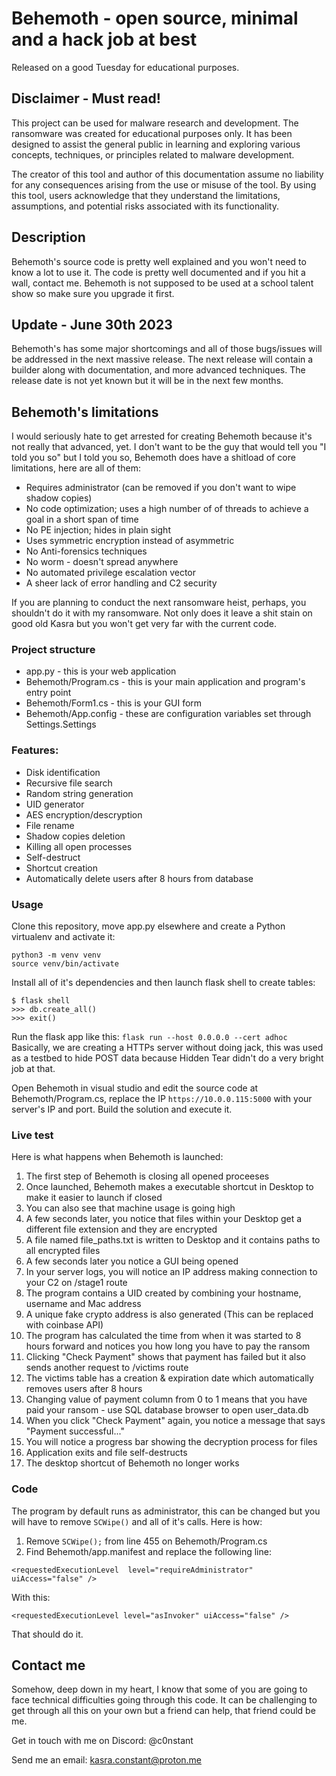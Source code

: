 # Behemoth - open source, minimal and a hack job at best
Released on a good Tuesday for educational purposes.


## Disclaimer - Must read!
This project can be used for malware research and development. The ransomware was created for educational purposes only. It has been designed to assist the general public in learning and exploring various concepts, techniques, or principles related to malware development. 

The creator of this tool and author of this documentation assume no liability for any consequences arising from the use or misuse of the tool. By using this tool, users acknowledge that they understand the limitations, assumptions, and potential risks associated with its functionality.


## Description
Behemoth's source code is pretty well explained and you won't need to know a lot to use it. The code is pretty well documented and if you hit a wall, contact me. Behemoth is not supposed to be used at a school talent show so make sure you upgrade it first.



## Update - June 30th 2023 
Behemoth's has some major shortcomings and all of those bugs/issues will be addressed in the next massive release. The next release will contain a builder along with documentation, and more advanced techniques. The release date is not yet known but it will be in the next few months.



## Behemoth's limitations
I would seriously hate to get arrested for creating Behemoth because it's not really that advanced, yet. 
I don't want to be the guy that would tell you "I told you so" but I told you so, Behemoth does have a shitload of core limitations, here are all of them:
* Requires administrator (can be removed if you don't want to wipe shadow copies)
* No code optimization; uses a high number of of threads to achieve a goal in a short span of time
* No PE injection; hides in plain sight 
* Uses symmetric encryption instead of asymmetric 
* No Anti-forensics techniques 
* No worm - doesn't spread anywhere 
* No automated privilege escalation vector 
* A sheer lack of error handling and C2 security

If you are planning to conduct the next ransomware heist, perhaps, you shouldn't do it with my ransomware. Not only does it leave a shit stain on good old Kasra but you won't get very far with the current code.


### Project structure
* app.py - this is your web application
* Behemoth/Program.cs - this is your main application and program's entry point
* Behemoth/Form1.cs - this is your GUI form
* Behemoth/App.config - these are configuration variables set through Settings.Settings


### Features:
* Disk identification
* Recursive file search
* Random string generation
* UID generator
* AES encryption/descryption
* File rename
* Shadow copies deletion
* Killing all open processes
* Self-destruct 
* Shortcut creation
* Automatically delete users after 8 hours from database


### Usage
Clone this repository, move app.py elsewhere and create a Python virtualenv and activate it:
```
python3 -m venv venv
source venv/bin/activate
```

Install all of it's dependencies and then launch flask shell to create tables:
```
$ flask shell
>>> db.create_all()
>>> exit()
```
Run the flask app like this:
`flask run --host 0.0.0.0 --cert adhoc`
Basically, we are creating a HTTPs server without doing jack, this was used as a testbed to hide POST data because Hidden Tear didn't do a very bright job at that.

Open Behemoth in visual studio and edit the source code at Behemoth/Program.cs, replace the IP `https://10.0.0.115:5000` with your server's IP and port. Build the solution and execute it.


### Live test
Here is what happens when Behemoth is launched:
1. The first step of Behemoth is closing all opened proceeses
2. Once launched, Behemoth makes a executable shortcut in Desktop to make it easier to launch if closed
3. You can also see that machine usage is going high 
4. A few seconds later, you notice that files within your Desktop get a different file extension and they are encrypted
5. A file named file_paths.txt is written to Desktop and it contains paths to all encrypted files 
6. A few seconds later you notice a GUI being opened 
7. In your server logs, you will notice an IP address making connection to your C2 on /stage1 route
8. The program contains a UID created by combining your hostname, username and Mac address
9. A unique fake crypto address is also generated (This can be replaced with coinbase API)
10. The program has calculated the time from when it was started to 8 hours forward and notices you how long you have to pay the ransom
11. Clicking "Check Payment" shows that payment has failed but it also sends another request to /victims route
12. The victims table has a creation & expiration date which automatically removes users after 8 hours 
13. Changing value of payment column from 0 to 1 means that you have paid your ransom - use SQL database browser to open user_data.db
14. When you click "Check Payment" again, you notice a message that says "Payment successful..."
15. You will notice a progress bar showing the decryption process for files 
16. Application exits and file self-destructs 
17. The desktop shortcut of Behemoth no longer works


### Code 
The program by default runs as administrator, this can be changed but you will have to remove `SCWipe()` and all of it's calls. Here is how:
1. Remove `SCWipe();` from line 455 on Behemoth/Program.cs
2. Find Behemoth/app.manifest and replace the following line:

`<requestedExecutionLevel  level="requireAdministrator" uiAccess="false" />`

With this:

`<requestedExecutionLevel level="asInvoker" uiAccess="false" />`

That should do it.


## Contact me
Somehow, deep down in my heart, I know that some of you are going to face technical difficulties going through this code. It can be challenging to get through all this on your own but a friend can help, that friend could be me. 

Get in touch with me on Discord: @c0nstant

Send me an email: kasra.constant@proton.me
